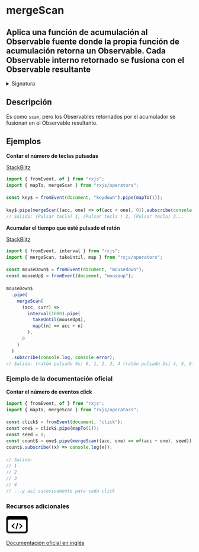 # mergeScan

## Aplica una función de acumulación al Observable fuente donde la propia función de acumulación retorna un Observable. Cada Observable interno retornado se fusiona con el Observable resultante

<details>

<summary>Signatura</summary>

#### Firma

`mergeScan<T, R>(accumulator: (acc: R, value: T, index: number) => any, seed: R, concurrent: number = Number.POSITIVE_INFINITY): OperatorFunction<T, R>`

#### Parámetros

#### Retorna

`OperatorFunction<T, R>`: Un Observable de los valores acumulados.

</details>

## Descripción

Es como `scan`, pero los Observables retornados por el acumulador se fusionan en el Observable resultante.

## Ejemplos

**Contar el número de teclas pulsadas**

[StackBlitz](https://stackblitz.com/edit/rxjs-mergescan-1?file=index.ts)

```javascript
import { fromEvent, of } from "rxjs";
import { mapTo, mergeScan } from "rxjs/operators";

const key$ = fromEvent(document, "keydown").pipe(mapTo(1));

key$.pipe(mergeScan((acc, one) => of(acc + one), 0)).subscribe(console.log);
// Salida: (Pulsar tecla) 1, (Pulsar tecla ) 2, (Pulsar tecla) 3...
```

**Acumular el tiempo que esté pulsado el ratón**

[StackBlitz](https://stackblitz.com/edit/rxjs-mergescan-2?file=index.ts)

```javascript
import { fromEvent, interval } from "rxjs";
import { mergeScan, takeUntil, map } from "rxjs/operators";

const mouseDown$ = fromEvent(document, "mousedown");
const mouseUp$ = fromEvent(document, "mouseup");

mouseDown$
  .pipe(
    mergeScan(
      (acc, curr) =>
        interval(1000).pipe(
          takeUntil(mouseUp$),
          map((n) => acc + n)
        ),
      0
    )
  )
  .subscribe(console.log, console.error);
// Salida: (ratón pulsado 5s) 0, 1, 2, 3, 4 (ratón pulsado 2s) 4, 5, 6...
```

### Ejemplo de la documentación oficial

**Contar el número de eventos click**

```javascript
import { fromEvent, of } from "rxjs";
import { mapTo, mergeScan } from "rxjs/operators";

const click$ = fromEvent(document, "click");
const one$ = click$.pipe(mapTo(1));
const seed = 0;
const count$ = one$.pipe(mergeScan((acc, one) => of(acc + one), seed));
count$.subscribe((x) => console.log(x));

// Salida:
// 1
// 2
// 3
// 4
// ...y así sucesivamente para cada click
```

### Recursos adicionales

[![Source code](assets/icons/source-code.png)](https://github.com/ReactiveX/rxjs/blob/master/src/internal/operators/mergeScan.ts)

[Documentación oficial en inglés](https://rxjs.dev/api/operators/mergeScan)
